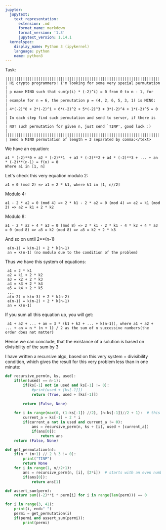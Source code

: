 ```yaml
---
jupyter:
  jupytext:
    text_representation:
      extension: .md
      format_name: markdown
      format_version: '1.3'
      jupytext_version: 1.14.1
  kernelspec:
    display_name: Python 3 (ipykernel)
    language: python
    name: python3
---
```


<h>Task:</h>
<br>
```
||||||||||||||||||||||||||||||||||||||||||||||||||||||||||||||||||||||||
| Hi crypto programmers! I'm looking for some very special permutation |
| p name MINO such that sum(p(i) * (-2)^i) = 0 from 0 to n - 1, for    |
| example for n = 6, the permutation p = (4, 2, 6, 5, 3, 1) is MINO:   |
| 4*(-2)^0 + 2*(-2)^1 + 6*(-2)^2 + 5*(-2)^3 + 3*(-2)^4 + 1*(-2)^5 = 0  |
| In each step find such permutation and send to server, if there is   |
| NOT such permutation for given n, just send `TINP', good luck :)     |
||||||||||||||||||||||||||||||||||||||||||||||||||||||||||||||||||||||||
| Send a MINO permutation of length = 3 separated by comma:</text>
```

<p>We have an equation:</p>
<code>a1 * (-2)**0 + a2 * (-2)**1  + a3 * (-2)**2 + a4 * (-2)**3 + ... + an * (-2)**(n-1) = f(n) = 0</code>
<br><code>Where ai in [1, n]</code><br>
<p>Let's check this very equation modulo 2:</p>
<code>a1 = 0 (mod 2) => a1 = 2 * k1, where k1 in [1, n//2]</code>
<p>Modulo 4:</p>
<code>a1 - 2 * a2 = 0 (mod 4) => 2 * k1 - 2 * a2 = 0 (mod 4) => a2 = k1 (mod 2) => a2 = k1 + 2 * k2</code>
<p>Modulo 8:</p>
<code>a1 - 2 * a2 + 4 * a3 = 0 (mod 8) => 2 * k1 - 2 * k1 - 4 * k2 + 4 * a3 = 0 (mod 8) => a3 = k2 (mod 8) => a3 = k2 + 2 * k3</code>
<p>And so on until 2**(n-1)</p>
<code> a(n-1) = k(n-2) + 2 * k(n-1) </code><br>
<code> an = k(n-1) (no modulo due to the condition of the problem)</code>
<p>Thus we have this system of equations:</p>
<code> a1 = 2 * k1 </code><br>
<code> a2 = k1 + 2 * k2 </code><br>
<code> a3 = k2 + 2 * k3 </code><br>
<code> a4 = k3 + 2 * k4 </code><br>
<code> a5 = k4 + 2 * k5 </code><br>
<code> ... </code><br>
<code> a(n-2) = k(n-3) + 2 * k(n-2) </code><br>
<code> a(n-1) = k(n-2) + 2 * k(n-1) </code><br>
<code> an = k(n-1)</code><br>
<p>If you sum all this equation up, you will get:</p>
<code> a1 + a2 + ... + an = 3 * (k1 + k2 + ... + k(n-1)), where a1 + a2 + ... + an = n * (n + 1) / 2 as the sum of n successive numbers(the order does not matter)</code>
<p>Hence we can conclude, that the existance of a solution is based on divisibility of the sum by 3</p>
    
    
<p>I have written a recursive algo, based on this very system + divisibility condition, which gives the result for this very problem less than in one minute:</p>
<!-- #endregion -->

```python
def recursive_perm(n, ks, used):
    if(len(used) == n-1):
        if(ks[-1] not in used and ks[-1] != 0):
            #print(used + [ks[-1]])    
            return (True, used + [ks[-1]])
    
        return (False, None)
    
    for i in range(max(0, (1-ks[-1]) //2), (n-ks[-1])//2 + 1):  # this range is caused by the system conditions on k's
        current_a = ks[-1] + 2 * i
        if(current_a not in used and current_a != 0):
            ans = recursive_perm(n, ks + [i], used + [current_a])
            if(ans[0]):
                return ans
    return (False, None)
```

```python
def get_permutation(n):
    if(n * (n+1) // 2 % 3 != 0):
        print("TINP")
        return None
    for i in range(1, n//2+1):
        ans = recursive_perm(n, [i], [2*i])  # starts with an even number due to the system
        if(ans[0]):
            return ans[1]
```

```python
def assert_sum(perm):
    return sum((-2)**i * perm[i] for i in range(len(perm))) == 0
```

```python
for i in range(3, 41):
    print(i, end=" ")
    permi = get_permutation(i)
    if(permi and assert_sum(permi)):
        print(permi)
```

```python

```
